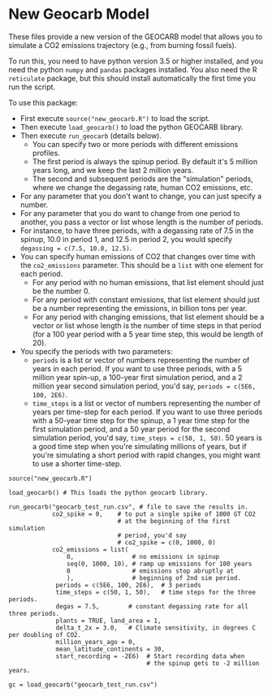 # New Geocarb Model

These files provide a new version of the GEOCARB model that allows you to simulate a CO2 emissions trajectory 
(e.g., from burning fossil fuels).

To run this, you need to have python version 3.5 or higher installed, and you need the python `numpy` and `pandas` packages installed.
You also need the R `reticulate` package, but this should install automatically the first time you run the script.

To use this package:

* First execute `source("new_geocarb.R")` to load the script.
* Then execute `load_geocarb()` to load the python GEOCARB library.
* Then execute `run_geocarb` (details below).
    * You can specify two or more periods with different emissions profiles.
    * The first period is always the spinup period. By default it's 5 million years long, and we keep the last 2 million years.
    * The second and subsequent periods are the "simulation" periods, where we change the degassing rate, human CO2 emissions, etc.
* For any parameter that you don't want to change, you can just specify a number.
* For any parameter that you do want to change from one period to another, you pass a vector or list whose length is the number of
  periods.
* For instance, to have three periods, with a degassing rate of 7.5 in the spinup, 10.0 in period 1, and 12.5 in period 2, you would 
  specify `degassing = c(7.5, 10.0, 12.5)`.
* You can specify human emissions of CO2 that changes over time with the `co2_emissions` parameter. This should be a `list`
  with one element for each period. 
    * For any period with no human emissions, that list element should just be the number 0.
    * For any period with constant emissions, that list element should just be a number representing the emissions, in 
      billion tons per year.
    * For any period with changing emissions, that list element should be a vector or list whose length is the number of 
      time steps in that period (for a 100 year period with a 5 year time step, this would be length of 20).
* You specify the periods with two parameters:
    * `periods` is a list or vector of numbers representing the number of years in each period. If you want to use
      three periods, with a 5 million year spin-up, a 100-year first simulation period, and a 2 million year second
      simulation period, you'd say, `periods = c(5E6, 100, 2E6)`.
    * `time_steps` is a list or vector of numbers representing the number of years per time-step for each period.
      If you want to use three periods with a 50-year time step for the spinup, 
      a 1 year time step for the first simulation period, and a 50 year period for the second simulation period,
      you'd say, `time_steps = c(50, 1, 50)`. 50 years is a good time step when you're simulating millions of years,
      but if you're simulating a short period with rapid changes, you might want to use a shorter time-step.

```
source("new_geocarb.R")

load_geocarb() # This loads the python geocarb library.

run_geocarb("geocarb_test_run.csv", # file to save the results in.
            co2_spike = 0,    # to put a single spike of 1000 GT CO2 
                              # at the beginning of the first simulation 
                              # period, you'd say
                              # co2_spike = c(0, 1000, 0)
            co2_emissions = list(
                0,                # no emissions in spinup
                seq(0, 1000, 10), # ramp up emissions for 100 years
                0                 # emissions stop abruptly at
                ),                # beginning of 2nd sim period.
             periods = c(5E6, 100, 2E6),  # 3 periods
             time_steps = c(50, 1, 50),   # time steps for the three periods.
             degas = 7.5,        # constant degassing rate for all three periods.
             plants = TRUE, land_area = 1,
             delta_t_2x = 3.0,   # Climate sensitivity, in degrees C per doubling of CO2.
             million_years_ago = 0,
             mean_latitude_continents = 30,
             start_recording = -2E6)  # Start recording data when 
                                      # the spinup gets to -2 million years.

gc = load_geocarb("geocarb_test_run.csv")
```


